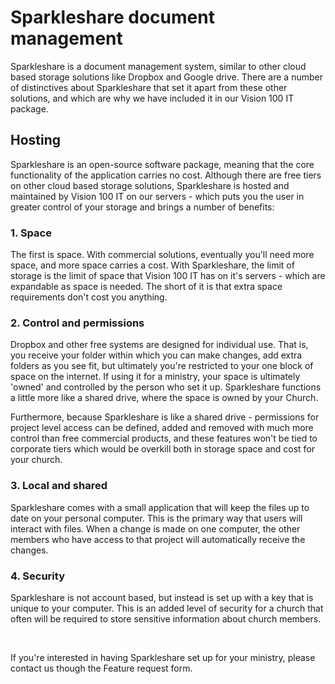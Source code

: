 <h1>Sparkleshare document management</h1>
<section>
	<p>Sparkleshare is a document management system, similar to other cloud based storage solutions like Dropbox and Google drive. There are a number of distinctives about Sparkleshare that set it apart from these other solutions, and which are why we have included it in our Vision 100 IT package.</p>
	<h2>Hosting</h2>
	<p>Sparkleshare is an open-source software package, meaning that the core functionality of the application carries no cost. Although there are free tiers on other cloud based storage solutions, Sparkleshare is hosted and maintained by Vision 100 IT on our servers - which puts you the user in greater control of your storage and brings a number of benefits:</p>
	<h3>1. Space</h3>
	<p>The first is space. With commercial solutions, eventually you'll need more space, and more space carries a cost. With Sparkleshare, the limit of storage is the limit of space that Vision 100 IT has on it's servers - which are expandable as space is needed. The short of it is that extra space requirements don't cost you anything.</p>
	<h3>2. Control and permissions</h3>
	<p>Dropbox and other free systems are designed for individual use. That is, you receive your folder within which you can make changes, add extra folders as you see fit, but ultimately you're restricted to your one block of space on the internet. If using it for a ministry, your space is ultimately 'owned' and controlled by the person who set it up. Sparkleshare functions a little more like a shared drive, where the space is owned by your Church.</p>
	<p>Furthermore, because Sparkleshare is like a shared drive - permissions for project level access can be defined, added and removed with much more control than free commercial products, and these features won't be tied to corporate tiers which would be overkill both in storage space and cost for your church.</p>
	<h3>3. Local and shared</h3>
	<p>Sparkleshare comes with a small application that will keep the files up to date on your personal computer. This is the primary way that users will interact with files. When a change is made on one computer, the other members who have access to that project will automatically receive the changes.</p>
	<h3>4. Security</h3>
	<p>Sparkleshare is not account based, but instead is set up with a key that is unique to your computer. This is an added level of security for a church that often will be required to store sensitive information about church members.</p>
	<br/>
	<p>If you're interested in having Sparkleshare set up for your ministry, please contact us though the Feature request form.</p>
</section>
